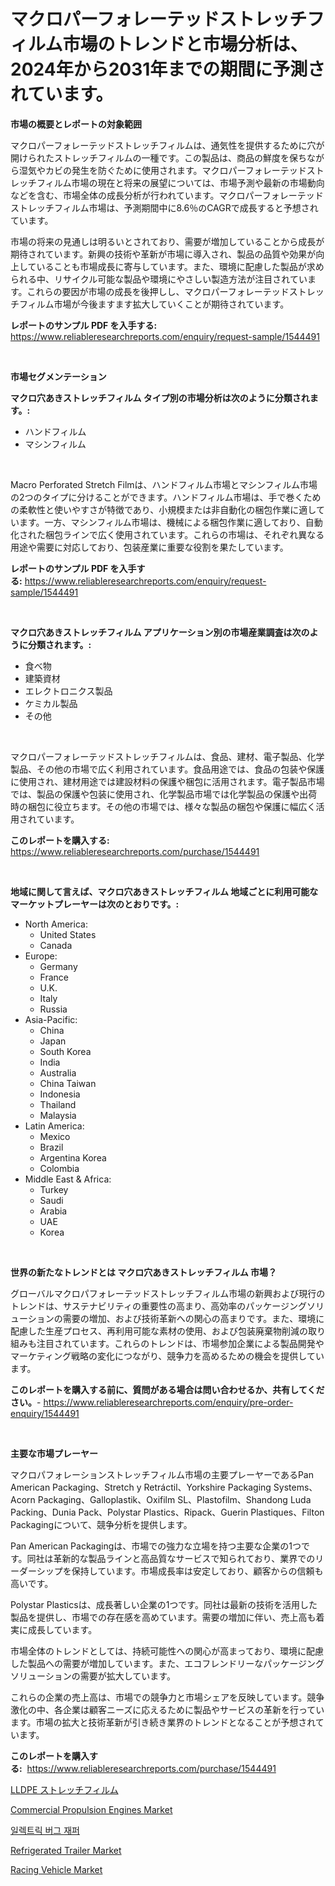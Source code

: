 <p><h1>マクロパーフォレーテッドストレッチフィルム市場のトレンドと市場分析は、2024年から2031年までの期間に予測されています。</h1></p><p><strong>市場の概要とレポートの対象範囲</strong></p>
<p><p>マクロパーフォレーテッドストレッチフィルムは、通気性を提供するために穴が開けられたストレッチフィルムの一種です。この製品は、商品の鮮度を保ちながら湿気やカビの発生を防ぐために使用されます。マクロパーフォレーテッドストレッチフィルム市場の現在と将来の展望については、市場予測や最新の市場動向などを含む、市場全体の成長分析が行われています。マクロパーフォレーテッドストレッチフィルム市場は、予測期間中に8.6％のCAGRで成長すると予想されています。</p><p>市場の将来の見通しは明るいとされており、需要が増加していることから成長が期待されています。新興の技術や革新が市場に導入され、製品の品質や効果が向上していることも市場成長に寄与しています。また、環境に配慮した製品が求められる中、リサイクル可能な製品や環境にやさしい製造方法が注目されています。これらの要因が市場の成長を後押しし、マクロパーフォレーテッドストレッチフィルム市場が今後ますます拡大していくことが期待されています。</p></p>
<p><strong>レポートのサンプル PDF を入手する:</strong> <a href="https://www.reliableresearchreports.com/enquiry/request-sample/1544491">https://www.reliableresearchreports.com/enquiry/request-sample/1544491</a></p>
<p>&nbsp;</p>
<p><strong>市場セグメンテーション</strong></p>
<p><strong>マクロ穴あきストレッチフィルム タイプ別の市場分析は次のように分類されます。:</strong></p>
<p><ul><li>ハンドフィルム</li><li>マシンフィルム</li></ul></p>
<p>&nbsp;</p>
<p><p>Macro Perforated Stretch Filmは、ハンドフィルム市場とマシンフィルム市場の2つのタイプに分けることができます。ハンドフィルム市場は、手で巻くための柔軟性と使いやすさが特徴であり、小規模または非自動化の梱包作業に適しています。一方、マシンフィルム市場は、機械による梱包作業に適しており、自動化された梱包ラインで広く使用されています。これらの市場は、それぞれ異なる用途や需要に対応しており、包装産業に重要な役割を果たしています。</p></p>
<p><strong>レポートのサンプル PDF を入手する:</strong>&nbsp;<a href="https://www.reliableresearchreports.com/enquiry/request-sample/1544491">https://www.reliableresearchreports.com/enquiry/request-sample/1544491</a></p>
<p>&nbsp;</p>
<p><strong> マクロ穴あきストレッチフィルム アプリケーション別の市場産業調査は次のように分類されます。:</strong></p>
<p><ul><li>食べ物</li><li>建築資材</li><li>エレクトロニクス製品</li><li>ケミカル製品</li><li>その他</li></ul></p>
<p>&nbsp;</p>
<p><p>マクロパーフォレーテッドストレッチフィルムは、食品、建材、電子製品、化学製品、その他の市場で広く利用されています。食品用途では、食品の包装や保護に使用され、建材用途では建設材料の保護や梱包に活用されます。電子製品市場では、製品の保護や包装に使用され、化学製品市場では化学製品の保護や出荷時の梱包に役立ちます。その他の市場では、様々な製品の梱包や保護に幅広く活用されています。</p></p>
<p><strong>このレポートを購入する:</strong>&nbsp; <a href="https://www.reliableresearchreports.com/purchase/1544491">https://www.reliableresearchreports.com/purchase/1544491</a></p>
<p>&nbsp;</p>
<p><strong>地域に関して言えば、マクロ穴あきストレッチフィルム 地域ごとに利用可能なマーケットプレーヤーは次のとおりです。:</strong></p>
<p><ul>
    <li>
        North America:
        <ul>
            <li>United States</li>
            <li>Canada</li>
        </ul>
    </li>
    <li>
        Europe:
        <ul>
            <li>Germany</li>
            <li>France</li>
            <li>U.K.</li>
            <li>Italy</li>
            <li>Russia</li>
        </ul>
    </li>
    <li>
        Asia-Pacific:
        <ul>
            <li>China</li>
            <li>Japan</li>
            <li>South Korea</li>
            <li>India</li>
            <li>Australia</li>
            <li>China Taiwan</li>
            <li>Indonesia</li>
            <li>Thailand</li>
            <li>Malaysia</li>
        </ul>
    </li>
    <li>
        Latin America:
        <ul>
            <li>Mexico</li>
            <li>Brazil</li>
            <li>Argentina Korea</li>
            <li>Colombia</li>
        </ul>
    </li>
    <li>
        Middle East & Africa:
        <ul>
            <li>Turkey</li>
            <li>Saudi</li>
            <li>Arabia</li>
            <li>UAE</li>
            <li>Korea</li>
        </ul>
    </li>
    </ul></p>
<p>&nbsp;</p>
<p><strong>世界の新たなトレンドとは マクロ穴あきストレッチフィルム 市場？</strong></p>
<p><p>グローバルマクロパフォレーテッドストレッチフィルム市場の新興および現行のトレンドは、サステナビリティの重要性の高まり、高効率のパッケージングソリューションの需要の増加、および技術革新への関心の高まりです。また、環境に配慮した生産プロセス、再利用可能な素材の使用、および包装廃棄物削減の取り組みも注目されています。これらのトレンドは、市場参加企業による製品開発やマーケティング戦略の変化につながり、競争力を高めるための機会を提供しています。</p></p>
<p><strong>このレポートを購入する前に、質問がある場合は問い合わせるか、共有してください。</strong>- <a href="https://www.reliableresearchreports.com/enquiry/pre-order-enquiry/1544491">https://www.reliableresearchreports.com/enquiry/pre-order-enquiry/1544491</a></p>
<p>&nbsp;</p>
<p><strong>主要な市場プレーヤー</strong></p>
<p><p>マクロパフォレーションストレッチフィルム市場の主要プレーヤーであるPan American Packaging、Stretch y Retráctil、Yorkshire Packaging Systems、Acorn Packaging、Galloplastik、Oxifilm SL、Plastofilm、Shandong Luda Packing、Dunia Pack、Polystar Plastics、Ripack、Guerin Plastiques、Filton Packagingについて、競争分析を提供します。</p><p>Pan American Packagingは、市場での強力な立場を持つ主要な企業の1つです。同社は革新的な製品ラインと高品質なサービスで知られており、業界でのリーダーシップを保持しています。市場成長率は安定しており、顧客からの信頼も高いです。</p><p>Polystar Plasticsは、成長著しい企業の1つです。同社は最新の技術を活用した製品を提供し、市場での存在感を高めています。需要の増加に伴い、売上高も着実に成長しています。</p><p>市場全体のトレンドとしては、持続可能性への関心が高まっており、環境に配慮した製品への需要が増加しています。また、エコフレンドリーなパッケージングソリューションの需要が拡大しています。</p><p>これらの企業の売上高は、市場での競争力と市場シェアを反映しています。競争激化の中、各企業は顧客ニーズに応えるために製品やサービスの革新を行っています。市場の拡大と技術革新が引き続き業界のトレンドとなることが予想されています。</p></p>
<p><strong>このレポートを購入する:</strong>&nbsp;&nbsp;<a href="https://www.reliableresearchreports.com/purchase/1544491">https://www.reliableresearchreports.com/purchase/1544491</a></p>
<p><p><a href="https://github.com/DonaldShaw1965/Market-Research-Report-List-1/blob/main/172982813583.md">LLDPE ストレッチフィルム</a></p><p><a href="https://view.publitas.com/reportprime-1/commercial-propulsion-engines-market-size-market-trends-and-growth-outlook-forecasted-for-period-from-2024-to-2031/">Commercial Propulsion Engines Market</a></p><p><a href="https://github.com/vs019sa3m8x/Market-Research-Report-List-1/blob/main/597133112432.md">일렉트릭 버그 재퍼</a></p><p><a href="https://issuu.com/reportprime-2/docs/refrigerated-trailer-market-size-2030.pptx">Refrigerated Trailer Market</a></p><p><a href="https://issuu.com/reportprime-2/docs/racing-vehicle-market-size-2030.pptx">Racing Vehicle Market</a></p></p>